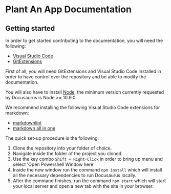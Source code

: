 # Plant An App Documentation

## Getting started

In order to get started contributing to the documentation, you will need the following:

* [Visual Studio Code](https://code.visualstudio.com/)
* [GitExtensions](http://gitextensions.github.io/)

First of all, you will need GitExtensions and Visual Studio Code installed in order to have control over the repository and be able to modify the documentation.

You will also have to install [Node](https://nodejs.org/en/download/), the minimum version currently requested by Docusaurus is Node >= 10.9.0.

We recommend installing the following Visual Studio Code extensions for markdown:

* [markdownlint](//marketplace.visualstudio.com/items?itemName=DavidAnson.vscode-markdownlint)
* [markdown all in one](//marketplace.visualstudio.com/items?itemName=yzhang.markdown-all-in-one)

The quick set-up procedure is the following:  

  1. Clone the repository into your folder of choice. 
  2. Navigate inside the folder of the project you cloned.
  3. Use the key combo `Shift + Right-Click` in order to bring up menu and select  'Open Powershell Window here'
  4. Inside the new window run the command `npm install` which will install all the necessary dependencies to run Docusaurus locally.
  5. After the command finishes, run the command `npm start` which will start your local server and open a new tab with the site in your browser.
